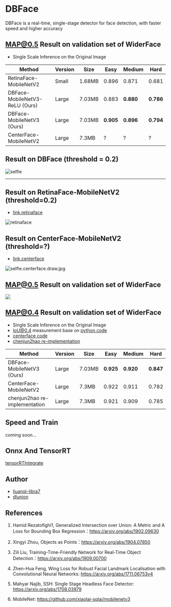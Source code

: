 # DBFace
DBFace is a real-time, single-stage detector for face detection, with faster speed and higher accuracy



## MAP@0.5 Result on validation set of WiderFace

*  Single Scale Inference on the Original Image

Method | Version | Size | Easy | Medium | Hard
-|-|-|-|-|-
RetinaFace-MobileNetV2 | Small | 1.68MB  | 0.896 | 0.871 | 0.681
DBFace-MobileNetV3-ReLU (Ours) | Large | 7.03MB | 0.883 | **0.880** | **0.786** 
DBFace-MobileNetV3 (Ours) | Large | 7.03MB | **0.905** | **0.896** | **0.794** 
CenterFace-MobileNetV2 | Large | 7.3MB | ? | ? | ?



## Result on DBFace (threshold = 0.2)

![selfie](result/selfie.draw.jpg)

---

## Result on RetinaFace-MobileNetV2 (threshold=0.2)

* [link.retinaface](https://github.com/deepinsight/insightface/tree/master/RetinaFace)

![retinaface](result/selfie.retinaface.draw.jpg)



## Result on CenterFace-MobileNetV2 (threshold=?)

* [link.centerface](https://github.com/Star-Clouds/CenterFace)

![selfie.centerface.draw.jpg](result/selfie.centerface.draw.jpg)





## MAP@0.5 Result on validation set of WiderFace

![](result/merge.jpg)






## MAP@0.4 Result on validation set of WiderFace

*  Single Scale Inference on the Original Image
*  IoU@0.4 measurement base on [python code](https://github.com/chenjun2hao/CenterFace.pytorch/blob/master/evaluate/evaluation.py)
*  [centerface code](https://github.com/Star-Clouds/CenterFace)
*  [chenjun2hao re-implementation](https://github.com/chenjun2hao/CenterFace.pytorch)

Method | Version | Size | Easy | Medium | Hard
-|-|-|-|-|-
DBFace-MobileNetV3 (Ours) | Large | 7.03MB | **0.925** | **0.920** | **0.847** 
CenterFace-MobileNetV2 | Large | 7.3MB | 0.922 | 0.911 | 0.782 
chenjun2hao re-implementation | Large | 7.3MB| 0.921 | 0.909 | 0.785 



## Speed and Train

coming soon...


## Onnx And TensorRT
[tensorRTIntegrate](https://github.com/dlunion/tensorRTIntegrate)


## Author
- [liuanqi-libra7](https://github.com/liuanqi-libra7)
- [dlunion](https://github.com/dlunion)



## References

1. Hamid Rezatofighi1, Generalized Intersection over Union: A Metric and A Loss for Bounding Box Regression：https://arxiv.org/abs/1902.09630

2. Xingyi Zhou, Objects as Points：https://arxiv.org/abs/1904.07850

3. Zili Liu, Training-Time-Friendly Network for Real-Time Object Detection：https://arxiv.org/abs/1909.00700

4. Zhen-Hua Feng, Wing Loss for Robust Facial Landmark Localisation with Convolutional Neural Networks: https://arxiv.org/abs/1711.06753v4

5. Mahyar Najib, SSH: Single Stage Headless Face Detector: https://arxiv.org/abs/1708.03979

6. MobileNet: https://github.com/xiaolai-sqlai/mobilenetv3
